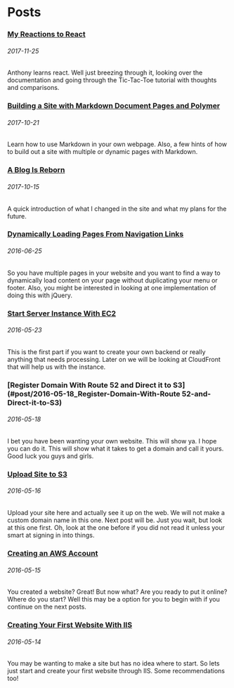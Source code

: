 # Posts

### [My Reactions to React](#post/2017-11-25_My-Reactions-to-React)
###### 2017-11-25
Anthony learns react. Well just breezing through it, looking over the documentation and going through the Tic-Tac-Toe tutorial with thoughts and comparisons.


### [Building a Site with Markdown Document Pages and Polymer](#post/2017-10-21_Building-a-Site-with-Markdown-Document-Pages-and-Polymer)
###### 2017-10-21
Learn how to use Markdown in your own webpage. Also, a few hints of how to build out a site with multiple or dynamic pages with Markdown.

### [A Blog Is Reborn](#post/2017-10-15_A-Blog-Is-Reborn)
###### 2017-10-15
A quick introduction of what I changed in the site and what my plans for the future.

### [Dynamically Loading Pages From Navigation Links](#post/2016-06-25_Dynamically-Loading-Pages-From-Navigation-Links)
###### 2016-06-25
So you have multiple pages in your website and you want to find a way to dynamically load content on your page without duplicating your menu or footer. Also, you might be interested in looking at one implementation of doing this with jQuery.

### [Start Server Instance With EC2](#post/2016-05-23_Start-Server-Instance-With-EC2)
###### 2016-05-23
This is the first part if you want to create your own backend or really anything that needs processing. Later on we will be looking at CloudFront that will help us with the instance.

### [Register Domain With Route 52 and Direct it to S3](#post/2016-05-18_Register-Domain-With-Route 52-and-Direct-it-to-S3)
###### 2016-05-18
I bet you have been wanting your own website. This will show ya. I hope you can do it. This will show what it takes to get a domain and call it yours. Good luck you guys and girls.

### [Upload Site to S3](#post/2016-05-16_Upload-Site-to-S3)
###### 2016-05-16
Upload your site here and actually see it up on the web. We will not make a custom domain name in this one. Next post will be. Just you wait, but look at this one first. Oh, look at the one before if you did not read it unless your smart at signing in into things.

### [Creating an AWS Account](#post/2016-05-15_Creating-an-AWS-Account)
###### 2016-05-15
You created a website? Great! But now what? Are you ready to put it online? Where do you start? Well this may be a option for you to begin with if you continue on the next posts.

### [Creating Your First Website With IIS](#post/2016-05-14_Creating-Your-First-Website-With-IIS)
###### 2016-05-14
You may be wanting to make a site but has no idea where to start. So lets just start and create your first website through IIS. Some recommendations too!
